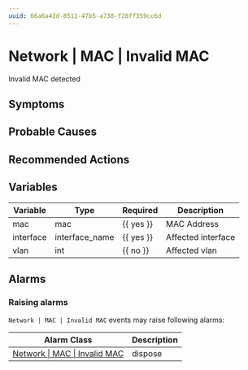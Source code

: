 ```yaml
---
uuid: 66a6a42d-8511-47b5-a738-f28ff359cc6d
---
```

# Network | MAC | Invalid MAC

Invalid MAC detected

## Symptoms

## Probable Causes

## Recommended Actions

## Variables

Variable | Type | Required | Description
--- | --- | --- | ---
mac | mac | {{ yes }} | MAC Address
interface | interface_name | {{ yes }} | Affected interface
vlan | int | {{ no }} | Affected vlan

## Alarms

### Raising alarms

`Network | MAC | Invalid MAC` events may raise following alarms:

Alarm Class | Description
--- | ---
[Network \| MAC \| Invalid MAC](../../../alarm-classes/network/mac/invalid-mac.md) | dispose

